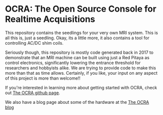 # OCRA: The Open Source Console for Realtime Acquisitions

This repository contains the seedlings for your very own MRI system. This is all this is, just a seedling. Okay, its a little more, it also contains a tool for controlling AC/DC shim coils.

Seriously though, this repository is mostly code generated back in 2017 to demonstrate that an MRI machine can be built using just a Red Pitaya as control electronics, significantly lowering the entrance threshold for researchers and hobbyists alike. We are trying to provide code to make this more than that as time allows. Certainly, if you like, your input on any aspect of this project is more than welcome!!

If you're interested in learning more about getting started with OCRA, check out [The OCRA github page](https://openmri.github.io/ocra/).

We also have a blog page about some of the hardware at the [The OCRA blog](https://zeugmatographix.org/ocra/2020/07/23/welcome-to-the-ocra-blog/)
